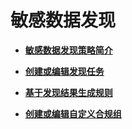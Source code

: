 # 敏感数据发现<a name="ZH-CN_TOPIC_0214173062"></a>

-   **[敏感数据发现策略简介](敏感数据发现策略简介.md)**  

-   **[创建或编辑发现任务](创建或编辑发现任务.md)**  

-   **[基于发现结果生成规则](基于发现结果生成规则.md)**  

-   **[创建或编辑自定义合规组](创建或编辑自定义合规组.md)**  


